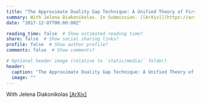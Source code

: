 ```yaml
---
title: "The Approximate Duality Gap Technique: A Unified Theory of First-Order Methods"
summary: With Jelena Diakonikolas. In Submission. [[ArXiv]](https://arxiv.org/abs/1712.02485)
date: "2017-12-07T00:00:00Z"

reading_time: false  # Show estimated reading time?
share: false  # Show social sharing links?
profile: false  # Show author profile?
comments: false  # Show comments?

# Optional header image (relative to `static/media/` folder).
header:
  caption: "The Approximate Duality Gap Technique: A Unified Theory of First-Order Methods"
  image: ""
---
```


With Jelena Diakonikolas [[ArXiv]](https://arxiv.org/abs/1712.02485)